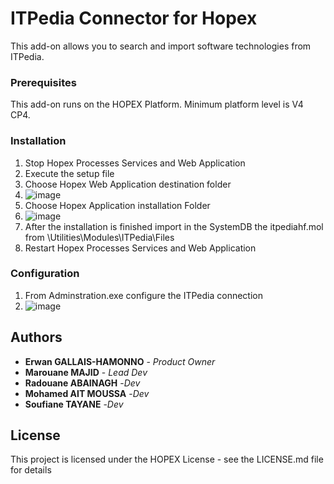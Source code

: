 # ITPedia Connector for Hopex
This add-on allows you to search and import software technologies from ITPedia.

### Prerequisites
This add-on runs on the HOPEX Platform. Minimum platform level is V4 CP4.

### Installation
1. Stop Hopex Processes Services and Web Application
2. Execute the setup file
3. Choose Hopex Web Application destination folder 
4. ![image](https://user-images.githubusercontent.com/61796830/143587470-b558f5ae-e59e-4a44-9af2-54ce66e675b3.png)
5. Choose Hopex Application installation Folder  
6. ![image](https://user-images.githubusercontent.com/61796830/143611209-dfa17a79-9197-410c-9cd6-6e471c9ebcae.png)
7. After the installation is finished import in the SystemDB the itpediahf.mol from <Hopex Application installation>\Utilities\Modules\ITPedia\Files
8. Restart Hopex Processes Services and Web Application 

### Configuration 
1. From Adminstration.exe configure the ITPedia connection
2. ![image](https://user-images.githubusercontent.com/61796830/143613661-ca0f6bd4-aa41-4baf-8181-8b12f0eeb9e1.png)
 
## Authors
* **Erwan GALLAIS-HAMONNO** - *Product Owner*
* **Marouane MAJID** - *Lead Dev* 
* **Radouane ABAINAGH** -*Dev*
* **Mohamed AIT MOUSSA** -*Dev*
* **Soufiane TAYANE** -*Dev*
  
  
## License
This project is licensed under the HOPEX License - see the LICENSE.md file for details
